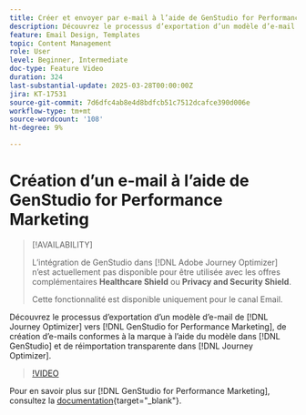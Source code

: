 ```yaml
---
title: Créer et envoyer par e-mail à l’aide de GenStudio for Performance Marketing
description: Découvrez le processus d’exportation d’un modèle d’e-mail de Journey Optimizer vers GenStudio for Performance Marketing, de création d’e-mails conformes à la marque à l’aide du modèle dans GenStudio et de réimportation transparente dans Journey Optimizer.
feature: Email Design, Templates
topic: Content Management
role: User
level: Beginner, Intermediate
doc-type: Feature Video
duration: 324
last-substantial-update: 2025-03-28T00:00:00Z
jira: KT-17531
source-git-commit: 7d6dfc4ab8e4d8bdfcb51c7512dcafce390d006e
workflow-type: tm+mt
source-wordcount: '108'
ht-degree: 9%

---
```



# Création d’un e-mail à l’aide de GenStudio for Performance Marketing

>[!AVAILABILITY]
>
>L’intégration de GenStudio dans [!DNL Adobe Journey Optimizer] n’est actuellement pas disponible pour être utilisée avec les offres complémentaires **Healthcare Shield** ou **Privacy and Security Shield**.
>
>Cette fonctionnalité est disponible uniquement pour le canal Email.

Découvrez le processus d’exportation d’un modèle d’e-mail de [!DNL Journey Optimizer] vers [!DNL GenStudio for Performance Marketing], de création d’e-mails conformes à la marque à l’aide du modèle dans [!DNL GenStudio] et de réimportation transparente dans [!DNL Journey Optimizer].

>[!VIDEO](https://video.tv.adobe.com/v/3456038/?learn=on&enablevpops)

Pour en savoir plus sur [!DNL GenStudio for Performance Marketing], consultez la [documentation](https://experienceleague.adobe.com/fr/docs/genstudio-for-performance-marketing/user-guide/home){target="_blank"}.
